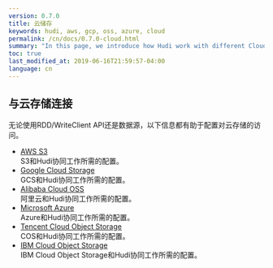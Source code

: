```yaml
---
version: 0.7.0
title: 云储存
keywords: hudi, aws, gcp, oss, azure, cloud
permalink: /cn/docs/0.7.0-cloud.html
summary: "In this page, we introduce how Hudi work with different Cloud providers."
toc: true
last_modified_at: 2019-06-16T21:59:57-04:00
language: cn
---
```

 
## 与云存储连接

无论使用RDD/WriteClient API还是数据源，以下信息都有助于配置对云存储的访问。

 * [AWS S3](/cn/docs/0.7.0-s3_hoodie.html) <br/>
   S3和Hudi协同工作所需的配置。
 * [Google Cloud Storage](/cn/docs/0.7.0-gcs_hoodie.html) <br/>
   GCS和Hudi协同工作所需的配置。
 * [Alibaba Cloud OSS](/cn/docs/0.7.0-oss_hoodie.html) <br/>
   阿里云和Hudi协同工作所需的配置。
 * [Microsoft Azure](/cn/docs/0.7.0-azure_hoodie.html) <br/>
   Azure和Hudi协同工作所需的配置。
 * [Tencent Cloud Object Storage](/cn/docs/0.7.0-cos_hoodie.html) <br/>
   COS和Hudi协同工作所需的配置。
 * [IBM Cloud Object Storage](/cn/docs/0.7.0-ibm_cos_hoodie.html) <br/>
   IBM Cloud Object Storage和Hudi协同工作所需的配置。
